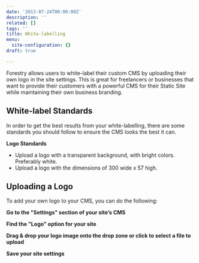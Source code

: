 ```yaml
---
date: '2013-07-24T00:00:00Z'
description: ''
related: []
tags: ''
title: White-labelling
menu:
  site-configuration: {}
draft: true

---
```

Forestry allows users to white-label their custom CMS by uploading their own logo in the site settings. This is great for freelancers or businesses that want to provide their customers with a powerful CMS for their Static Site while maintaining their own business branding.

## White-label Standards
In order to get the best results from your white-labelling, there are some standards you should follow to ensure the CMS looks the best it can.

**Logo Standards**
* Upload a logo with a transparent background, with bright colors. Preferably white.
* Upload a logo with the dimensions of 300 wide x 57 high.

## Uploading a Logo
To add your own logo to your CMS, you can do the following:

**Go to the "Settings" section of your site’s CMS**

**Find the "Logo" option for your site**

**Drag & drop your logo image onto the drop zone or click to select a file to upload**

**Save your site settings**